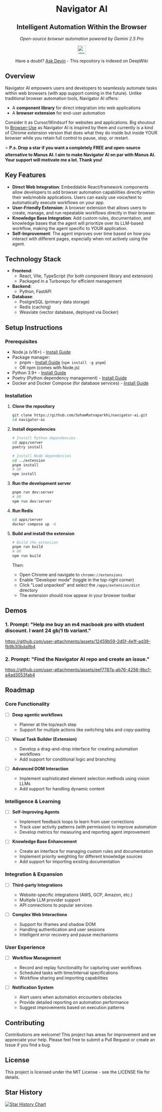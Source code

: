 <div align="center">
  <h1>Navigator AI</h1>
  <h2>Intelligent Automation Within the Browser</h2>
  <p><em>Open-source browser automation powered by Gemini 2.5 Pro</em></p>
  <p>
    <a href="https://deepwiki.com/SohamRatnaparkhi/navigator-ai">
      <img src="https://img.shields.io/badge/powered_by-Devin-0366D6?style=flat-square&labelColor=F3F3F3" alt="powered by Devin" height="28"/>
    </a>
  </p>
  <p>Have a doubt? <a href="https://deepwiki.com/SohamRatnaparkhi/navigator-ai">Ask Devin</a> - This repository is indexed on DeepWiki</p>
</div>

## Overview

Navigator AI empowers users and developers to seamlessly automate tasks within web browsers (with app support coming in the future). Unlike traditional browser automation tools, Navigator AI offers:

- A **component library** for direct integration into web applications
- A **browser extension** for end-user automation

Consider it as Cursor/Windsurf for websites and applications. Big shoutout to [Browser-Use](https://github.com/browser-use/browser-use) as Navigator AI is inspired by them and currently is a kind of Chrome extension version that does what they do inside but inside YOUR browser while you retain full control to pause, stop, or restart.

⭐️ **P.s. Drop a star if you want a completely FREE and open-source alternative to Manus AI. I aim to make Navigator AI on par with Manus AI. Your support will motivate me a lot. Thank you!**

## Key Features

- **Direct Web Integration**: Embeddable React/framework components allow developers to add browser automation capabilities directly within their web/mobile applications. Users can easily use voice/text to automatically execute workflows on your app.
- **User-Friendly Extension**: A browser extension that allows users to create, manage, and run repeatable workflows directly in their browser.
- **Knowledge Base Integration**: Add custom rules, documentation, and knowledge bases that the agent will prioritize over its LLM-based workflow, making the agent specific to YOUR application.
- **Self-Improvement**: The agent improves over time based on how you interact with different pages, especially when not actively using the agent.

## Technology Stack

- **Frontend**:
  - React, Vite, TypeScript (for both component library and extension)
  - Packaged in a Turborepo for efficient management
- **Backend**:
  - Python, FastAPI
- **Database**:
  - PostgreSQL (primary data storage)
  - Redis (caching)
  - Weaviate (vector database, deployed via Docker)

## Setup Instructions

### Prerequisites

- Node.js (v16+) - [Install Guide](https://nodejs.org/en/download/)
- Package manager:
  - pnpm - [Install Guide](https://pnpm.io/installation) (`npm install -g pnpm`)
  - OR npm (comes with Node.js)
- Python 3.9+ - [Install Guide](https://www.python.org/downloads/)
- Poetry (Python dependency management) - [Install Guide](https://python-poetry.org/docs/#installation)
- Docker and Docker Compose (for database services) - [Install Guide](https://docs.docker.com/get-docker/)

### Installation

1. **Clone the repository**

   ```bash
   git clone https://github.com/SohamRatnaparkhi/navigator-ai.git
   cd navigator-ai
   ```

2. **Install dependencies**

   ```bash
   # Install Python dependencies
   cd apps/server
   poetry install

   # Install Node dependencies
   cd ../extension
   pnpm install
   # OR
   npm install
   ```

3. **Run the development server**

   ```bash
   pnpm run dev:server
   # OR
   npm run dev:server
   ```

4. **Run Redis**

   ```bash
   cd apps/server
   docker compose up -d
   ```

5. **Build and install the extension**

   ```bash
   # Build the extension
   pnpm run build
   # OR
   npm run build
   ```

   Then:
   - Open Chrome and navigate to `chrome://extensions`
   - Enable "Developer mode" (toggle in the top-right corner)
   - Click "Load unpacked" and select the `/apps/extension/dist` directory
   - The extension should now appear in your browser toolbar

## Demos

### 1. Prompt: "Help me buy an m4 macbook pro with student discount. I want 24 gb/1 tb variant."

https://github.com/user-attachments/assets/12459b59-2d5f-4e1f-ad39-fb9b30bda9b4

### 2. Prompt: "Find the Navigator AI repo and create an issue."

https://github.com/user-attachments/assets/eef7787a-ab76-4256-8bc1-a4ad3053fab4

## Roadmap

### Core Functionality

- [ ] **Deep agentic workflows**
  - Planner at the top/each step
  - Support for multiple actions like switching tabs and copy-pasting

- [ ] **Visual Task Builder (Extension)**
  - Develop a drag-and-drop interface for creating automation workflows
  - Add support for conditional logic and branching

- [ ] **Advanced DOM Interaction**
  - Implement sophisticated element selection methods using vision LLMs
  - Add support for handling dynamic content

### Intelligence & Learning

- [ ] **Self-Improving Agents**
  - Implement feedback loops to learn from user corrections
  - Track user activity patterns (with permission) to improve automation
  - Develop metrics for measuring and reporting agent improvement

- [ ] **Knowledge Base Enhancement**
  - Create an interface for managing custom rules and documentation
  - Implement priority weighting for different knowledge sources
  - Add support for importing existing documentation

### Integration & Expansion

- [ ] **Third-party Integrations**
  - Website-specific integrations (AWS, GCP, Amazon, etc.)
  - Multiple LLM provider support
  - API connections to popular services

- [ ] **Complex Web Interactions**
  - Support for iframes and shadow DOM
  - Handling authentication and user sessions
  - Intelligent error recovery and pause mechanisms

### User Experience

- [ ] **Workflow Management**
  - Record and replay functionality for capturing user workflows
  - Scheduled tasks with time/interval specifications
  - Workflow sharing and importing capabilities

- [ ] **Notification System**
  - Alert users when automation encounters obstacles
  - Provide detailed reporting on automation performance
  - Suggest improvements based on execution patterns

## Contributing

Contributions are welcome! This project has areas for improvement and we appreciate your help. Please feel free to submit a Pull Request or create an Issue if you find a bug.

## License

This project is licensed under the MIT License - see the LICENSE file for details.

## Star History

[![Star History Chart](https://api.star-history.com/svg?repos=sohamratnaparkhi/navigator-ai&type=Date)](https://www.star-history.com/#sohamratnaparkhi/navigator-ai&Date)
